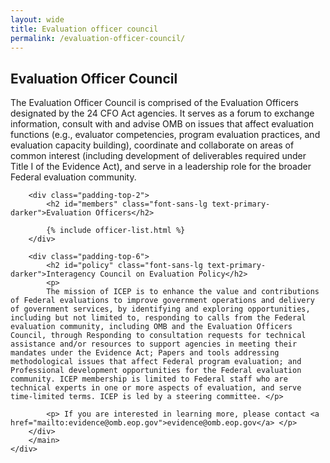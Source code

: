 ```yaml
---
layout: wide
title: Evaluation officer council
permalink: /evaluation-officer-council/
---
```


<div id="main-content" class="usa-layout-docs usa-section">
  <div class="grid-container">
    <div class="grid-row grid-gap">
    <main>
        <div>
            <h2 id="officer" class="font-sans-lg text-primary-darker">Evaluation Officer Council</h2>
            <p>
            The Evaluation Officer Council is comprised of the Evaluation Officers designated by the 24 CFO Act agencies. It serves as a forum to exchange information, consult with and advise OMB on issues that affect evaluation functions (e.g., evaluator competencies, program evaluation practices, and evaluation capacity building), coordinate and collaborate on areas of common interest (including development of deliverables required under Title I of the Evidence Act), and serve in a leadership role for the broader Federal evaluation community.
            </p>
        </div>

        <div class="padding-top-2">
            <h2 id="members" class="font-sans-lg text-primary-darker">Evaluation Officers</h2>
            
            {% include officer-list.html %}
        </div>

        <div class="padding-top-6">
            <h2 id="policy" class="font-sans-lg text-primary-darker">Interagency Council on Evaluation Policy</h2>
            <p>
            The mission of ICEP is to enhance the value and contributions of Federal evaluations to improve government operations and delivery of government services, by identifying and exploring opportunities, including but not limited to, responding to calls from the Federal evaluation community, including OMB and the Evaluation Officers Council, through Responding to consultation requests for technical assistance and/or resources to support agencies in meeting their mandates under the Evidence Act; Papers and tools addressing methodological issues that affect Federal program evaluation; and Professional development opportunities for the Federal evaluation community. ICEP membership is limited to Federal staff who are technical experts in one or more aspects of evaluation, and serve time-limited terms. ICEP is led by a steering committee. </p>

            <p> If you are interested in learning more, please contact <a href="mailto:evidence@omb.eop.gov">evidence@omb.eop.gov</a> </p>
        </div>
        </main>
    </div>
  </div>
</div>